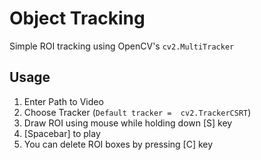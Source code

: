 # Object Tracking
Simple ROI tracking using OpenCV's `cv2.MultiTracker`


## Usage
1. Enter Path to Video
2. Choose Tracker (`Default tracker =  cv2.TrackerCSRT`)
3. Draw ROI using mouse while holding down [S] key
4. [Spacebar] to play
5. You can delete ROI boxes by pressing [C] key

